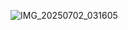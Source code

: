 
![IMG_20250702_031605](https://github.com/user-attachments/assets/de5a0781-3eba-4942-8e67-d0c53a7c27e5)
